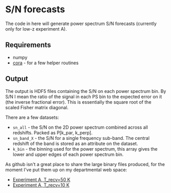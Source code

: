 # S/N forecasts

The code in here will generate power spectrum S/N forecasts (currently only for
low-z experiment A).

## Requirements

- numpy
- [cora](http://github.com/radiocosmology/cora) - for a few helper routines

## Output

The output is HDF5 files containing the S/N on each power spectrum bin. By S/N I
mean the ratio of the signal in each PS bin to the expected error on it (the
inverse fractional error). This is essentially the square root of the scaled
Fisher matrix diagonal.

There are a few datasets:

- `sn_all` - the S/N on the 2D power spectrum combined across all redshifts.
  Packed as P[k_par, k_perp].
- `sn_band_X` - the S/N for a single frequency sub-band. The central redshift of
  the band is stored as an attribute on the dataset.
- `k_bin` - the binning used for the power spectrum, this array gives the lower
  and upper edges of each power spectrum bin.

As github isn't a great place to share the large binary files produced, for the
moment I've put them up on my departmental web space:

 - [Experiment A, T_recv=50 K](http://www.phas.ubc.ca/~richard/sn_lowz_expA_50K.h5)
 - [Experiment A, T_recv=10 K](http://www.phas.ubc.ca/~richard/sn_lowz_expA_10K.h5)
